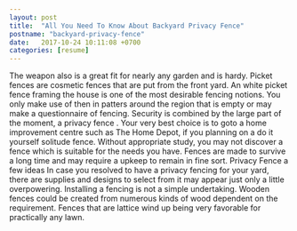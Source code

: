 ```yaml
---
layout: post
title:  "All You Need To Know About Backyard Privacy Fence"
postname: "backyard-privacy-fence"
date:   2017-10-24 10:11:08 +0700
categories: [resume]
---
```

The weapon also is a great fit for nearly any garden and is hardy. Picket fences are cosmetic fences that are put from the front yard. An white picket fence framing the house is one of the most desirable fencing notions. You only make use of then in patters around the region that is empty or may make a questionnaire of fencing. Security is combined by the large part of the moment, a privacy fence . Your very best choice is to goto a home improvement centre such as The Home Depot, if you planning on a do it yourself solitude fence. Without appropriate study, you may not discover a fence which is suitable for the needs you have. Fences are made to survive a long time and may require a upkeep to remain in fine sort. Privacy Fence a few ideas In case you resolved to have a privacy fencing for your yard, there are supplies and designs to select from it may appear just only a little overpowering. Installing a fencing is not a simple undertaking. Wooden fences could be created from numerous kinds of wood dependent on the requirement. Fences that are lattice wind up being very favorable for practically any lawn.
